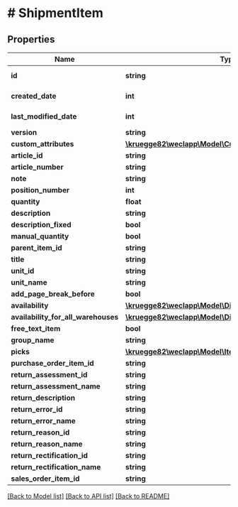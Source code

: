 # # ShipmentItem

## Properties

Name | Type | Description | Notes
------------ | ------------- | ------------- | -------------
**id** | **string** |  | [optional] [readonly]
**created_date** | **int** |  | [optional] [readonly]
**last_modified_date** | **int** |  | [optional] [readonly]
**version** | **string** |  | [optional]
**custom_attributes** | [**\kruegge82\weclapp\Model\CustomAttribute[]**](CustomAttribute.md) |  | [optional]
**article_id** | **string** |  | [optional]
**article_number** | **string** |  | [optional]
**note** | **string** |  | [optional]
**position_number** | **int** |  | [optional]
**quantity** | **float** |  | [optional]
**description** | **string** |  | [optional]
**description_fixed** | **bool** |  | [optional]
**manual_quantity** | **bool** |  | [optional]
**parent_item_id** | **string** |  | [optional]
**title** | **string** |  | [optional]
**unit_id** | **string** |  | [optional]
**unit_name** | **string** |  | [optional]
**add_page_break_before** | **bool** |  | [optional]
**availability** | [**\kruegge82\weclapp\Model\DispositionInfoAvailabilityType**](DispositionInfoAvailabilityType.md) |  | [optional]
**availability_for_all_warehouses** | [**\kruegge82\weclapp\Model\DispositionInfoAvailabilityType**](DispositionInfoAvailabilityType.md) |  | [optional]
**free_text_item** | **bool** |  | [optional]
**group_name** | **string** |  | [optional]
**picks** | [**\kruegge82\weclapp\Model\ItemPick[]**](ItemPick.md) |  | [optional]
**purchase_order_item_id** | **string** |  | [optional]
**return_assessment_id** | **string** |  | [optional]
**return_assessment_name** | **string** |  | [optional]
**return_description** | **string** |  | [optional]
**return_error_id** | **string** |  | [optional]
**return_error_name** | **string** |  | [optional]
**return_reason_id** | **string** |  | [optional]
**return_reason_name** | **string** |  | [optional]
**return_rectification_id** | **string** |  | [optional]
**return_rectification_name** | **string** |  | [optional]
**sales_order_item_id** | **string** |  | [optional]

[[Back to Model list]](../../README.md#models) [[Back to API list]](../../README.md#endpoints) [[Back to README]](../../README.md)
